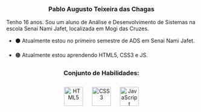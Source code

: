 
### <div align="center">Pablo Augusto Teixeira das Chagas
Tenho 16 anos. Sou um aluno de Análise e Desenvolvimento de Sistemas na escola Senai Nami Jafet, localizada em Mogi das Cruzes. </div>  
  

- ⚫ Atualmente estou no primeiro semestre de ADS em Senai Nami Jafet.  
  

- 🟠 Atualmente estou aprendendo HTML5, CSS3 e JS.  
  



### <div align="center">Conjunto de Habilidades:
<div align="center">  
<a href="https://en.wikipedia.org/wiki/HTML5" target="_blank"><img style="margin: 10px" src="https://profilinator.rishav.dev/skills-assets/html5-original-wordmark.svg" alt="HTML5" height="50" /></a>  
<a href="https://www.w3schools.com/css/" target="_blank"><img style="margin: 10px" src="https://profilinator.rishav.dev/skills-assets/css3-original-wordmark.svg" alt="CSS3" height="50" /></a>  
<a href="https://www.javascript.com/" target="_blank"><img style="margin: 10px" src="https://profilinator.rishav.dev/skills-assets/javascript-original.svg" alt="JavaScript" height="50" /></a>  
</div>  

<br/>  
